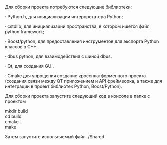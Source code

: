 Для сборки проекта потребуются следующие библиотеки:

· Python.h,
для инициализации интерпретатора Python;

· cstdlib,
для инициализации пространства, в котором ищется файл python framework;

· Boost/python,
для предоставления инструментов для экспорта Python классов в C++.

· dbus python, 
для взаимодействия с шиной dbus.

· Qt, для создания GUI.

· Cmake
для упрощения создание кроссплатформенного проекта (создания связи между QT приложением и API фреймворка, а также для интеграции в проект библиотек Python, Boost/Python).

Для сборки проекта запустите следующий код в консоле в папке с проектом

mkdir build   
cd build  
cmake ..  
make

Затем запустите испольняемый файл ./Shared
